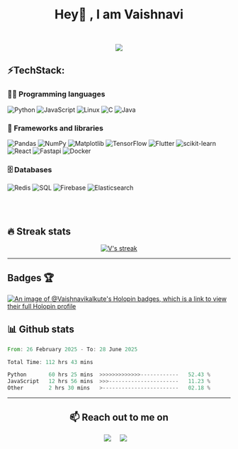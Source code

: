 


<h1 align="center">Hey👋 , I am  Vaishnavi </h1>

<!-- <p align="center"><a href="https://Vaishnavikalkute.github.io"><img width="80%" alt="Hello, I'm Vaishnavi. I do open source!" src="./assets/header-img.png" /></a></p> -->

<br />


<p align="center">
  <a href="https://github.com/Vaishnavikalkute"><img src="https://readme-typing-svg.herokuapp.com/?lines=Full-stack%20web%20and%20app%20developer;Tech%20Nerd;AI%20ML%20Enthusiast;Always%20trying%20to%20learn%20new%20stuff&font=Fira%20Code&center=true&width=440&height=45&color=f75c7e&vCenter=true&size=22"></a>
</p>

## ⚡️**TechStack:**
### 👨‍💻 Programming languages<br>
![Python](https://img.shields.io/badge/python-3670A0?style=for-the-badge&logo=python&logoColor=ffdd54)
![JavaScript](https://img.shields.io/badge/javascript-%23323330.svg?style=for-the-badge&logo=javascript&logoColor=%23F7DF1E)
![Linux](https://img.shields.io/badge/linux-%2300ADD8.svg?style=for-the-badge&logo=linux&logoColor=black)
![C](https://img.shields.io/badge/c-%2300ADD8.svg?style=for-the-badge&logo=c&logoColor=white)
![Java](https://img.shields.io/badge/java-%23ED8B00.svg?style=for-the-badge&logo=openjdk&logoColor=white)
<!-- ![Dart](https://img.shields.io/badge/dart-%230175C2.svg?style=for-the-badge&logo=dart&logoColor=white) -->
<!-- ![Go](https://img.shields.io/badge/go-%2300ADD8.svg?style=for-the-badge&logo=go&logoColor=white) -->




### 🧰 Frameworks and libraries<br>
![Pandas](https://img.shields.io/badge/pandas-%23150458.svg?style=for-the-badge&logo=pandas&logoColor=white)
![NumPy](https://img.shields.io/badge/numpy-%23013243.svg?style=for-the-badge&logo=numpy&logoColor=white)
![Matplotlib](https://img.shields.io/badge/Matplotlib-%23ffffff.svg?style=for-the-badge&logo=Matplotlib&logoColor=black)
![TensorFlow](https://img.shields.io/badge/TensorFlow-%23FF6F00.svg?style=for-the-badge&logo=TensorFlow&logoColor=white)
![Flutter](https://img.shields.io/badge/Flutter-%2302569B.svg?style=for-the-badge&logo=Flutter&logoColor=white)
![scikit-learn](https://img.shields.io/badge/scikit--learn-%23F7931E.svg?style=for-the-badge&logo=scikit-learn&logoColor=white)
![React](https://img.shields.io/badge/react-%2320232a.svg?style=for-the-badge&logo=react&logoColor=%2361DAFB)
![Fastapi](https://img.shields.io/badge/fastapi-%23000.svg?style=for-the-badge&logo=fastapi&logoColor=white)
![Docker](https://img.shields.io/badge/docker-%23092E20.svg?style=for-the-badge&logo=docker&logoColor=white)
<!-- ![PyTorch](https://img.shields.io/badge/PyTorch-%23EE4C2C.svg?style=for-the-badge&logo=PyTorch&logoColor=white) -->


### 🗄️ Databases
![Redis](https://img.shields.io/badge/Redis-%234ea94b.svg?style=for-the-badge&logo=Redis&logoColor=white)
![SQL](https://img.shields.io/badge/sql-%23ED8B00.svg?style=for-the-badge&logo=sql&logoColor=white)
![Firebase](https://img.shields.io/badge/Firebase-039BE5?style=for-the-badge&logo=Firebase&logoColor=white)
![Elasticsearch](https://img.shields.io/badge/elasticsearch-%234ea94b.svg?style=for-the-badge&logo=elasticsearch&logoColor=white)

<br>
<br>

## 🔥 Streak stats


<p align="center">
  <a href="https://github.com/DenverCoder1/github-readme-streak-stats">
    <img title="🔥 Get streak stats for your profile at git.io/streak-stats" alt="V's streak" src="https://streak-stats.demolab.com/?user=Vaishnavikalkute"/>
  </a>
</p>

---
## Badges 🏆
[![An image of @Vaishnavikalkute's Holopin badges, which is a link to view their full Holopin profile](https://holopin.me/Vaishnavikalkute)](https://holopin.io/@Vaishnavikalkute)

## 📊 Github stats
<!--START_SECTION:waka-->

```rust
From: 26 February 2025 - To: 28 June 2025

Total Time: 112 hrs 43 mins

Python       60 hrs 25 mins  >>>>>>>>>>>>>------------   52.43 %
JavaScript   12 hrs 56 mins  >>>----------------------   11.23 %
Other        2 hrs 30 mins   >------------------------   02.18 %
```

<!--END_SECTION:waka-->




 <!-- 
  <br/>
    <a href="https://github.com/Vaishnavikalkute/github-readme-stats"><img alt="V's Github Stats" src="https://denvercoder1-github-readme-stats.vercel.app/api/?username=Vaishnavikalkute&show_icons=true&count_private=true&theme=react&hide_border=true&bg_color=1F222E&title_color=F85D7F&icon_color=F8D866" height="192px"/></a>
  <a href="https://github.com/anuraghazra/github-readme-stats"><img alt="V's Top Languages" src="https://github-readme-stats.vercel.app/api/top-langs/?username=Vaishnavikalkute&langs_count=8&layout=compact&theme=react&hide_border=true&bg_color=1F222E&title_color=F85D7F&icon_color=F8D866&hide=Jupyter%20Notebook" height="192px"/></a>
  <br/>
-->

---


 <h2 align="center">📫 Reach out to me on</h2>
  <p align="center">
    <a target="_blank"href="https://www.linkedin.com/in/vaishnavi-kalkute"><img src="https://img.shields.io/badge/linkedin-%230077B5.svg?&style=for-the-badge&logo=linkedin&logoColor=white" /></a>&nbsp;&nbsp;&nbsp;&nbsp;
    <a href="mailto:vaishnavikalkute5@gmail.com?subject=Hey%20Vaishnavi,%20From%20Github"><img src="https://img.shields.io/badge/gmail-%23D14836.svg?&style=for-the-badge&logo=gmail&logoColor=white" /></a>&nbsp;&nbsp;&nbsp;&nbsp;


</p>
